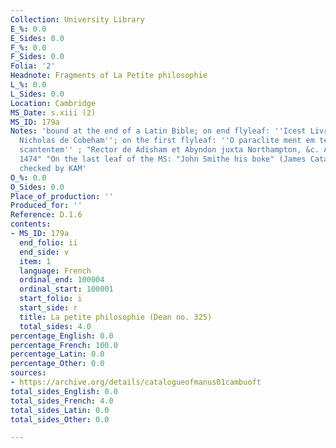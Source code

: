 ```yaml
---
Collection: University Library
E_%: 0.0
E_Sides: 0.0
F_%: 0.0
F_Sides: 0.0
Folia: '2'
Headnote: Fragments of La Petite philosophie
L_%: 0.0
L_Sides: 0.0
Location: Cambridge
MS_Date: s.xiii (2)
MS_ID: 179a
Notes: 'bound at the end of a Latin Bible; on end flyleaf: ''Icest Livre est a mestre
  Nicholas de Cobeham''; on the first flyleaf: ''O paraclite ment em tergas sorde
  scantentem'' ; "Rector de Adisham et Abyndon juxta Northampton, &c. Anno Domini/
  1474" "On the last leaf of the MS: "John Smithe his boke" (James Catalogue); languages
  checked by KAM'
O_%: 0.0
O_Sides: 0.0
Place_of_production: ''
Produced_for: ''
Reference: D.1.6
contents:
- MS_ID: 179a
  end_folio: ii
  end_side: v
  item: 1
  language: French
  ordinal_end: 100004
  ordinal_start: 100001
  start_folio: i
  start_side: r
  title: La petite philosophie (Dean no. 325)
  total_sides: 4.0
percentage_English: 0.0
percentage_French: 100.0
percentage_Latin: 0.0
percentage_Other: 0.0
sources:
- https://archive.org/details/catalogueofmanus01cambuoft
total_sides_English: 0.0
total_sides_French: 4.0
total_sides_Latin: 0.0
total_sides_Other: 0.0

---
```

